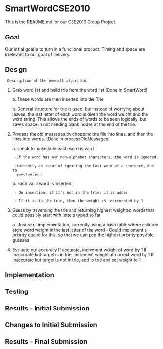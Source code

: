 # SmartWordCSE2010

This is the README.md for our CSE2010 Group Project.

## Goal

Our initial goal is to turn in a functional product.  Timing and space are irrelevant to our goal of delivery.

## Design

	 Description of the overall algorithm:
1. Grab word list and build trie from the word list [Done in SmartWord]

    a. These words are then inserted into the Trie

    b. General structure for trie is used, but instead of worrying about leaves, the last letter of each word is given the word weight and the word string. This allows the ends of words to be seen logically, but saves space in not needing blank nodes at the end of the trie.

2. Process the old messages by chopping the file into lines, and then the lines into words. [Done in processOldMessages]

    a.  check to make sure each word is valid

        -If the word has ANY non-alphabet characters, the word is ignored.

        -Currently an issue of ignoring the last word of a sentence, due to
         punctuation.

    b. each valid word is inserted

        - On insertion, if it's not in the trie, it is added

        - If it is in the trie, then the weight is incremented by 1

3. Guess by traversing the trie and returning highest weighted words that could possibly start with letters typed so far

    a. Unsure of implementation, currently using a hash table where children store
        word weight in the last letter of the word
        - Could implement a priority queue for this, so that we can pop the highest 
            priority possible guesses
4. Evaluate our accuracy
        If accurate, increment weight of word by 1
        If Inaccurate but target is in trie, increment weight of correct word by 1
        If Inaccurate but target is not in trie, add to trie and set weight to 1

## Implementation

## Testing

## Results - Initial Submission

## Changes to Initial Submission

## Results - Final Submission

